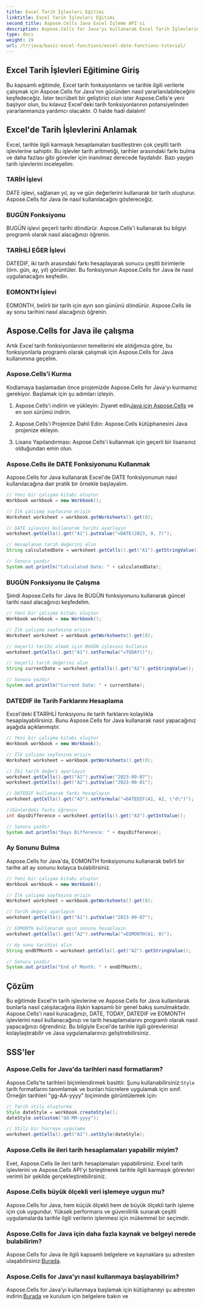 ```yaml
---
title: Excel Tarih İşlevleri Eğitimi
linktitle: Excel Tarih İşlevleri Eğitimi
second_title: Aspose.Cells Java Excel İşleme API'si
description: Aspose.Cells for Java'yı kullanarak Excel Tarih İşlevlerini öğrenin. Kaynak koduyla adım adım öğreticileri keşfedin.
type: docs
weight: 19
url: /tr/java/basic-excel-functions/excel-date-functions-tutorial/
---
```


## Excel Tarih İşlevleri Eğitimine Giriş

Bu kapsamlı eğitimde, Excel tarih fonksiyonlarını ve tarihle ilgili verilerle çalışmak için Aspose.Cells for Java'nın gücünden nasıl yararlanılabileceğini keşfedeceğiz. İster tecrübeli bir geliştirici olun ister Aspose.Cells'e yeni başlıyor olun, bu kılavuz Excel'deki tarih fonksiyonlarının potansiyelinden yararlanmanıza yardımcı olacaktır. O halde hadi dalalım!

## Excel'de Tarih İşlevlerini Anlamak

Excel, tarihle ilgili karmaşık hesaplamaları basitleştiren çok çeşitli tarih işlevlerine sahiptir. Bu işlevler tarih aritmetiği, tarihler arasındaki farkı bulma ve daha fazlası gibi görevler için inanılmaz derecede faydalıdır. Bazı yaygın tarih işlevlerini inceleyelim:

### TARİH İşlevi

DATE işlevi, sağlanan yıl, ay ve gün değerlerini kullanarak bir tarih oluşturur. Aspose.Cells for Java ile nasıl kullanılacağını göstereceğiz.

### BUGÜN Fonksiyonu

BUGÜN işlevi geçerli tarihi döndürür. Aspose.Cells'i kullanarak bu bilgiyi programlı olarak nasıl alacağınızı öğrenin.

### TARİHLİ EĞER İşlevi

DATEDIF, iki tarih arasındaki farkı hesaplayarak sonucu çeşitli birimlerle (örn. gün, ay, yıl) görüntüler. Bu fonksiyonun Aspose.Cells for Java ile nasıl uygulanacağını keşfedin.

### EOMONTH İşlevi

EOMONTH, belirli bir tarih için ayın son gününü döndürür. Aspose.Cells ile ay sonu tarihini nasıl alacağınızı öğrenin.

## Aspose.Cells for Java ile çalışma

Artık Excel tarih fonksiyonlarının temellerini ele aldığımıza göre, bu fonksiyonlarla programlı olarak çalışmak için Aspose.Cells for Java kullanımına geçelim.

### Aspose.Cells'i Kurma

Kodlamaya başlamadan önce projemizde Aspose.Cells for Java'yı kurmamız gerekiyor. Başlamak için şu adımları izleyin.

1. Aspose.Cells'i indirin ve yükleyin: Ziyaret edin[Java için Aspose.Cells](https://releases.aspose.com/cells/java/) ve en son sürümü indirin.

2. Aspose.Cells'i Projenize Dahil Edin: Aspose.Cells kütüphanesini Java projenize ekleyin.

3. Lisans Yapılandırması: Aspose.Cells'i kullanmak için geçerli bir lisansınız olduğundan emin olun.

### Aspose.Cells ile DATE Fonksiyonunu Kullanmak

Aspose.Cells for Java kullanarak Excel'de DATE fonksiyonunun nasıl kullanılacağına dair pratik bir örnekle başlayalım.

```java
// Yeni bir çalışma kitabı oluştur
Workbook workbook = new Workbook();

// İlk çalışma sayfasına erişin
Worksheet worksheet = workbook.getWorksheets().get(0);

// DATE işlevini kullanarak tarihi ayarlayın
worksheet.getCells().get("A1").putValue("=DATE(2023, 9, 7)");

// Hesaplanan tarih değerini alın
String calculatedDate = worksheet.getCells().get("A1").getStringValue();

// Sonucu yazdır
System.out.println("Calculated Date: " + calculatedDate);
```

### BUGÜN Fonksiyonu ile Çalışma

Şimdi Aspose.Cells for Java ile BUGÜN fonksiyonunu kullanarak güncel tarihi nasıl alacağınızı keşfedelim.

```java
// Yeni bir çalışma kitabı oluştur
Workbook workbook = new Workbook();

// İlk çalışma sayfasına erişin
Worksheet worksheet = workbook.getWorksheets().get(0);

// Geçerli tarihi almak için BUGÜN işlevini kullanın
worksheet.getCells().get("A1").setFormula("=TODAY()");

// Geçerli tarih değerini alın
String currentDate = worksheet.getCells().get("A1").getStringValue();

// Sonucu yazdır
System.out.println("Current Date: " + currentDate);
```

### DATEDIF ile Tarih Farklarını Hesaplama

Excel'deki ETARİHLİ fonksiyonu ile tarih farklarını kolaylıkla hesaplayabilirsiniz. Bunu Aspose.Cells for Java kullanarak nasıl yapacağınız aşağıda açıklanmıştır.

```java
// Yeni bir çalışma kitabı oluştur
Workbook workbook = new Workbook();

// İlk çalışma sayfasına erişin
Worksheet worksheet = workbook.getWorksheets().get(0);

// İki tarih değeri ayarlayın
worksheet.getCells().get("A1").putValue("2023-09-07");
worksheet.getCells().get("A2").putValue("2023-08-01");

// DATEDIF kullanarak farkı hesaplayın
worksheet.getCells().get("A3").setFormula("=DATEDIF(A1, A2, \"d\")");

//Günlerdeki farkı öğrenin
int daysDifference = worksheet.getCells().get("A3").getIntValue();

// Sonucu yazdır
System.out.println("Days Difference: " + daysDifference);
```

### Ay Sonunu Bulma

Aspose.Cells for Java'da, EOMONTH fonksiyonunu kullanarak belirli bir tarihe ait ay sonunu kolayca bulabilirsiniz.

```java
// Yeni bir çalışma kitabı oluştur
Workbook workbook = new Workbook();

// İlk çalışma sayfasına erişin
Worksheet worksheet = workbook.getWorksheets().get(0);

// Tarih değeri ayarlayın
worksheet.getCells().get("A1").putValue("2023-09-07");

// EOMONTH kullanarak ayın sonunu hesaplayın
worksheet.getCells().get("A2").setFormula("=EOMONTH(A1, 0)");

// Ay sonu tarihini alın
String endOfMonth = worksheet.getCells().get("A2").getStringValue();

// Sonucu yazdır
System.out.println("End of Month: " + endOfMonth);
```

## Çözüm

Bu eğitimde Excel'in tarih işlevlerine ve Aspose.Cells for Java kullanılarak bunlarla nasıl çalışılacağına ilişkin kapsamlı bir genel bakış sunulmaktadır. Aspose.Cells'i nasıl kuracağınızı, DATE, TODAY, DATEDIF ve EOMONTH işlevlerini nasıl kullanacağınızı ve tarih hesaplamalarını programlı olarak nasıl yapacağınızı öğrendiniz. Bu bilgiyle Excel'de tarihle ilgili görevlerinizi kolaylaştırabilir ve Java uygulamalarınızı geliştirebilirsiniz.

## SSS'ler

### Aspose.Cells for Java'da tarihleri nasıl formatlarım?

 Aspose.Cells'te tarihleri biçimlendirmek basittir. Şunu kullanabilirsiniz:`Style` tarih formatlarını tanımlamak ve bunları hücrelere uygulamak için sınıf. Örneğin tarihleri "gg-AA-yyyy" biçiminde görüntülemek için:

```java
// Tarih stili oluşturma
Style dateStyle = workbook.createStyle();
dateStyle.setCustom("dd-MM-yyyy");

// Stili bir hücreye uygulama
worksheet.getCells().get("A1").setStyle(dateStyle);
```

### Aspose.Cells ile ileri tarih hesaplamaları yapabilir miyim?

Evet, Aspose.Cells ile ileri tarih hesaplamaları yapabilirsiniz. Excel tarih işlevlerini ve Aspose.Cells API'yi birleştirerek tarihle ilgili karmaşık görevleri verimli bir şekilde gerçekleştirebilirsiniz.

### Aspose.Cells büyük ölçekli veri işlemeye uygun mu?

Aspose.Cells for Java, hem küçük ölçekli hem de büyük ölçekli tarih işleme için çok uygundur. Yüksek performans ve güvenilirlik sunarak çeşitli uygulamalarda tarihle ilgili verilerin işlenmesi için mükemmel bir seçimdir.

### Aspose.Cells for Java için daha fazla kaynak ve belgeyi nerede bulabilirim?

 Aspose.Cells for Java ile ilgili kapsamlı belgelere ve kaynaklara şu adresten ulaşabilirsiniz:[Burada](https://reference.aspose.com/cells/java/).

### Aspose.Cells for Java'yı nasıl kullanmaya başlayabilirim?

 Aspose.Cells for Java'yı kullanmaya başlamak için kütüphaneyi şu adresten indirin:[Burada](https://releases.aspose.com/cells/java/) ve kurulum için belgelere bakın ve